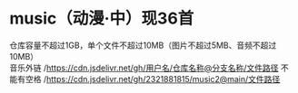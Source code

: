 # music（动漫·中）现36首
仓库容量不超过1GB，单个文件不超过10MB（图片不超过5MB、音频不超过10MB）  
音乐外链 
/https://cdn.jsdelivr.net/gh/用户名/仓库名称@分支名称/文件路径 不能有空格 /https://cdn.jsdelivr.net/gh/2321881815/music2@main/文件路径
